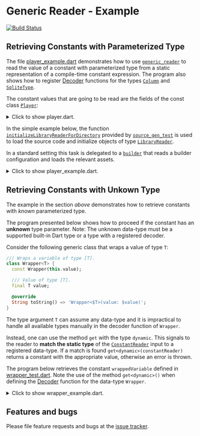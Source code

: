 # Generic Reader - Example
[![Build Status](https://travis-ci.com/simphotonics/generic_reader.svg?branch=master)](https://travis-ci.com/simphotonics/generic_reader)

## Retrieving Constants with Parameterized Type

The file [player_example.dart] demonstrates how to use [`generic_reader`][generic_reader]
to read the value of a constant with parameterized type from a static representation of a
compile-time constant expression. The program also shows how to register [Decoder] functions for the types [`Column`][Column]
and [`SqliteType`][SqliteType].

The constant values that are going to be read are the fields of the const class [`Player`][Player]:
<details>

<summary> Click to show player.dart. </summary>

```Dart
 import 'package:generic_reader_example/src/test_types/column.dart';
 import 'package:generic_reader_example/src/test_types/greek.dart';
 import 'package:generic_reader_example/src/test_types/sponsor.dart';
 import 'package:generic_reader_example/src/test_types/sqlite_type.dart';
 import 'package:generic_reader_example/src/test_types/unregistered_test_type. dart';

 /// Class modelling a player.
 class Player {
   const Player();

   /// Column name
   final columnName = 'Player';

   /// Column storing player id.
   final id = const Column<Integer>();

   /// Column storing first name of player.
   final firstName = const Column<Text>(
     defaultValue: Text('Thomas'),
   );

   /// List of sponsors
   final List<Sponsor> sponsors = const [
     Sponsor('Johnson\'s'),
     Sponsor('Smith Brothers'),
   ];

   /// Test unregistered type.
   final unregistered = const UnRegisteredTestType();

   /// Test [Set<int>].
   final Set<int> primeNumbers = const {1, 3, 5, 7, 11, 13};

   /// Test enum
   final Greek greek = Greek.alpha;

   /// Test map
   final map = const <String, dynamic>{'one': 1, 'two': 2.0};

   /// Test map with enum entry
   final mapWithEnumEntry = const <String, dynamic>{
     'one': 1,
     'two': 2.0,
     'enum': Greek.alpha
   };
 }
```
</details>

In the simple example below, the function [`initializeLibraryReaderForDirectory`][initializeLibraryReaderForDirectory]
provided by [`source_gen_test`][source_gen_test] is used to load the source code and initialize objects of
type [`LibraryReader`][LibraryReader].

In a standard setting this task is delegated to a [`builder`][builder]
that reads a builder configuration and loads the relevant assets.

<details>
<summary> Click to show player_example.dart. </summary>

```Dart
 import 'package:ansicolor/ansicolor.dart';
 import 'package:exception_templates/exception_templates.dart';
 import 'package:generic_reader/generic_reader.dart';
 import 'package:source_gen/source_gen.dart' show ConstantReader;
 import 'package:source_gen_test/source_gen_test.dart';
 import 'package:source_gen_test/src/init_library_reader.dart';

 import 'package:generic_reader_example/generic_reader_example.dart';

 /// To run this program navigate to the folder: /example
 /// in your local copy the package [generic_reader] and
 /// use the command:
 ///
 /// # dart bin/player_example.dart

 /// Demonstrates how to use [GenericReader] to read constants
 /// with parameterized type from a static representation
 /// of a compile-time constant expression
 /// represented by a [ConstantReader].
 Future<void> main() async {
   /// Reading libraries.
   final playerLib = await initializeLibraryReaderForDirectory(
     'example/lib/src',
     'player.dart',
   );

   // ConstantReader representing field 'columnName'.
   final columnNameCR =
       ConstantReader(playerLib.classes.first.fields[0].computeConstantValue());

   final idCR =
       ConstantReader(playerLib.classes.first.fields[1].computeConstantValue());

   // ConstantReade representing field 'firstName'.
   final firstNameCR =
       ConstantReader(playerLib.classes.first.fields[2].computeConstantValue());

   final sponsorsCR =
       ConstantReader(playerLib.classes.first.fields[3].computeConstantValue());

   final greekCR =
       ConstantReader(playerLib.classes.first.fields[6].computeConstantValue());

   final mapCR =
       ConstantReader(playerLib.classes.first.fields[7].computeConstantValue());

   final mapWithEnumEntryCR =
       ConstantReader(playerLib.classes.first.fields[8].computeConstantValue());

   // Get singleton instance of the reader.
   final reader = GenericReader();

   Integer integerDecoder(ConstantReader cr) {
     if (cr == null) return null;
     return Integer(cr.peek('value')?.intValue);
   }

   Real realDecoder(ConstantReader cr) {
     if (cr == null) return null;
     return Real(cr.peek('value')?.doubleValue);
   }

   Boolean booleanDecoder(ConstantReader cr) {
     if (cr == null) return null;
     return Boolean(cr.peek('value')?.boolValue);
   }

   Text textDecoder(ConstantReader cr) {
     if (cr == null) return null;
     return Text(cr.peek('value')?.stringValue);
   }

   SqliteType sqliteTypeDecoder(ConstantReader cr) {
     if (cr == null) return null;
     if (reader.holdsA<Integer>(cr)) return reader.get<Integer>(cr);
     if (reader.holdsA<Text>(cr)) return reader.get<Text>(cr);
     if (reader.holdsA<Real>(cr)) return reader.get<Real>(cr);
     if (reader.holdsA<Boolean>(cr)) return reader.get<Boolean>(cr);
     throw ErrorOf<Decoder<SqliteType>>(
         message: 'Could not reader const value of type `SqliteType`',
         invalidState: 'ConstantReader holds a const value of type '
             '`${cr.objectValue.type}`.');
   }

   // Registering decoders.
   reader
       .addDecoder<Integer>(integerDecoder)
       .addDecoder<Boolean>(booleanDecoder)
       .addDecoder<Text>(textDecoder)
       .addDecoder<Real>(realDecoder)
       .addDecoder<SqliteType>(sqliteTypeDecoder);

   // Adding a decoder for constants of type [Column].
   reader.addDecoder<Column>((cr) {
     if (cr == null) return null;
     final defaultValueCR = cr.peek('defaultValue');
     final defaultValue = reader.get<SqliteType>(defaultValueCR);

     final nameCR = cr.peek('name');
     final name = reader.get<String>(nameCR);

     Column<T> columnFactory<T extends SqliteType>() {
       return Column<T>(
         defaultValue: defaultValue,
         name: name,
       );
     }

     if (reader.holdsA<Column>(cr, typeArgs: [Text])) {
       return columnFactory<Text>();
     }
     if (reader.holdsA<Column>(cr, typeArgs: [Real])) {
       return columnFactory<Real>();
     }
     if (reader.holdsA<Column>(cr, typeArgs: [Integer])) {
       return columnFactory<Integer>();
     }
     return columnFactory<Boolean>();
   });

   final green = AnsiPen()..green(bold: true);

   // Retrieve an instance of [String].
   final columnName = reader.get<String>(columnNameCR);
   print(green('Retrieving a String:'));
   print('columnName = \'$columnName\'');
   print('');
   // Prints:
   // Retrieving a [String]
   // columnName = 'Player'

   // Retrieve an instance of [Column<Text>].
   final columnFirstName = reader.get<Column>(firstNameCR);
   print(green('Retrieving a Column<Text>:'));
   print(columnFirstName);
   // Prints:
   // Retrieving a [Column<Text>]:
   // Column<Text>(
   //   defaultValue: Text('Thomas')
   // )

   // Adding a decoder function for type [Sponsor].
   reader.addDecoder<Sponsor>((cr) => Sponsor(cr.peek('name').stringValue));

   final sponsors = reader.getList<Sponsor>(sponsorsCR);

   print('');
   print(green('Retrieving a List<Sponsor>:'));
   print(sponsors);
   // Prints:
   // Retrieving a [List<Sponsor>]:
   // [Sponsor: Johnson's, Sponsor: Smith Brothers]

   final id = reader.get<Column>(idCR);
   print('');
   print(green('Retrieving a Column<Integer>:'));
   print(id);
   // Prints:
   // Retrieving a [Column<Integer>]:
   // Column<Integer>(
   // )

   final greek = reader.getEnum<Greek>(greekCR);
   print('');
   print(green('Retrieving an instance of the '
       'enumeration: Greek{alpha, beta}.'));
   print(greek);
   // Prints:
   // 'Retrieving an instance of the enumeration: Greek{alpha, beta}.'
   // Greek.alpha

   final map = reader.getMap<String, dynamic>(mapCR);
   print('');
   print(green('Retrieving a Map<String, dynamic>:'));
   print(map);
   // Prints:
   // 'Retrieving a Map<String, dynamic>:'
   // {one: 1, two: 2.0}

   reader.addDecoder<Greek>((cr) => cr.enumValue<Greek>());
   final mapWithEnumEntry = reader.getMap<String, dynamic>(mapWithEnumEntryCR);
   print('');
   print(green('Retrieving a Map<String, dynamic>:'));
   print(mapWithEnumEntry);
   // Prints:
   // 'Retrieving a Map<String, dynamic>:'
   // {one: 1, two: 2.0, enum: Greek.alpha}
 }
```

</details>

## Retrieving Constants with Unkown Type

The example in the section *above* demonstrates how to retrieve constants
with *known* parameterized type.

The program presented below shows how to proceed if the constant has an **unknown** type parameter. Note: The unknown data-type must be a supported built-in Dart type or a type with a registered decoder.

Consider the following generic class that wraps a value of type `T`:
```Dart
/// Wraps a variable of type [T].
class Wrapper<T> {
  const Wrapper(this.value);

  /// Value of type [T].
  final T value;

  @override
  String toString() => 'Wrapper<$T>(value: $value)';
}
```

The type argument `T` can assume any data-type and it is impractical
to handle all available types manually in the decoder function of `Wrapper`.

Instead, one can use the method `get` with the type `dynamic`.
This signals to the reader to **match the static type** of the [`ConstantReader`][ConstantReader]
input to a registered data-type. If a match is found `get<dynamic>(constantReader)` returns a constant with
the appropriate value, otherwise an error is thrown.

The program below retrieves the constant `wrappedVariable` defined in [wrapper_test.dart].
Note the use of the method `get<dynamic>()` when defining the [Decoder] function for
the data-type `Wrapper`.

<details> <summary> Click to show wrapper_example.dart. </summary>

```Dart
import 'package:ansicolor/ansicolor.dart';
import 'package:example/src/sqlite_type.dart';
import 'package:example/src/wrapper.dart';
import 'package:generic_reader/generic_reader.dart';
import 'package:source_gen/source_gen.dart' show ConstantReader;
import 'package:source_gen_test/src/init_library_reader.dart';

/// To run this program navigate to the folder: /example
/// in your local copy the package [generic_reader] and
/// use the command:
///
/// # dart bin/wrapper_example.dart

/// Demonstrates how use [GenericReader] to read constants
/// with parameterized type from a static representation
/// of a compile-time constant expression
/// represented by a [ConstantReader].
Future<void> main() async {
  /// Reading libraries.
  final wrapperTestLib = await initializeLibraryReaderForDirectory(
    'lib/src',
    'wrapper_test.dart',
  );

  final wrappedCR = ConstantReader(
      wrapperTestLib.classes.first.fields[0].computeConstantValue());

  // Get singleton instance of the reader.
  final reader = GenericReader();

  AnsiPen green = AnsiPen()..green(bold: true);

  // Adding a decoder function for type [Wrapper].
  reader.addDecoder<Wrapper>((cr) {
    valueType = reader.findType(cr.objectValue.);

    final valueCR = cr.peek('value') as type;
    final value = reader.get<dynamic>(valueCR);
    return Wrapper(value);
  });

  final wrapped = reader.get<Wrapper>(wrappedCR);
  print(green('Retrieving a [Wrapper<dynamic>]:'));
  print(wrapped);
  // Prints:
  // Retrieving a [Wrapper<dynamic>]:
  // Wrapper<dynamic>(value: 27.9)
}
```
</details>


## Features and bugs
Please file feature requests and bugs at the [issue tracker].

[builder]: https://github.com/dart-lang/build
[issue tracker]: https://github.com/simphotonics/directed_graph/issues

[initializeLibraryReaderForDirectory]: https://pub.dev/documentation/source_gen_test/latest/source_gen_test/initializeLibraryReaderForDirectory.html

[LibraryReader]: https://pub.dev/documentation/source_gen/latest/source_gen/LibraryReader-class.html

[generic_reader]: https://pub.dev/packages/generic_reader
[directed_graph]: https://github.com/simphotonics/directed_graph/
[Column]: https://github.com/simphotonics/generic_reader/blob/master/example/lib/src/test_types/column.dart
[ConstantReader]: https://pub.dev/documentation/source_gen/latest/source_gen/ConstantReader-class.html
[Decoder]: https://github.com/simphotonics/generic_reader#decoder-functions
[Player]: https://github.com/simphotonics/generic_reader/blob/master/example/lib/src/player.dart

[player_example.dart]: https://github.com/simphotonics/generic_reader/blob/master/example/bin/player_example.dart

[ReaderError]: https://pub.dev/documentation/generic_reader/latest/generic_reader/ReaderError-class.html
[source_gen]: https://pub.dev/packages/source_gen
[source_gen_test]: https://pub.dev/packages/source_gen_test

[SqliteType]: https://github.com/simphotonics/generic_reader/blob/master/example/lib/src/test_types/sqlite_type.dart

[wrapper_test.dart]: https://github.com/simphotonics/generic_reader/blob/master/example/lib/src/wrapper_test.dart
